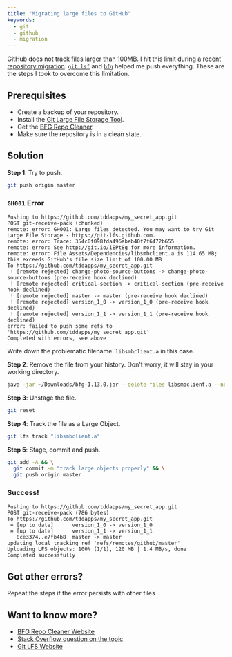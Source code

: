 ```yaml
---
title: "Migrating large files to GitHub"
keywords:
  - git
  - github
  - migration
---
```


GitHub does not track [files larger than 100MB](https://stackoverflow.com/questions/33330771/git-lfs-this-exceeds-githubs-file-size-limit-of-100-00-mb). I hit this limit during a [recent repository migration](https://blog.github.com/changelog/2019-01-08-pricing-changes/). [`git lsf`](https://git-lfs.github.com/) and [`bfg`](https://rtyley.github.io/bfg-repo-cleaner/) helped me push everything. These are the steps I took to overcome this limitation.  

## Prerequisites  
- Create a backup of your repository.  
- Install the [Git Large File Storage Tool](https://git-lfs.github.com/).  
- Get the [BFG Repo Cleaner](https://rtyley.github.io/bfg-repo-cleaner/).  
- Make sure the repository is in a clean state.  

## Solution  

**Step 1**: Try to push.  

```bash
git push origin master
```

### `GH001` Error  

```
Pushing to https://github.com/tddapps/my_secret_app.git
POST git-receive-pack (chunked)
remote: error: GH001: Large files detected. You may want to try Git Large File Storage - https://git-lfs.github.com.        
remote: error: Trace: 354c0f098fda496abeb40f7f6472b655        
remote: error: See http://git.io/iEPt8g for more information.        
remote: error: File Assets/Dependencies/libsmbclient.a is 114.65 MB; this exceeds GitHub's file size limit of 100.00 MB        
To https://github.com/tddapps/my_secret_app.git
 ! [remote rejected] change-photo-source-buttons -> change-photo-source-buttons (pre-receive hook declined)
 ! [remote rejected] critical-section -> critical-section (pre-receive hook declined)
 ! [remote rejected] master -> master (pre-receive hook declined)
 ! [remote rejected] version_1_0 -> version_1_0 (pre-receive hook declined)
 ! [remote rejected] version_1_1 -> version_1_1 (pre-receive hook declined)
error: failed to push some refs to 'https://github.com/tddapps/my_secret_app.git'
Completed with errors, see above
```

Write down the problematic filename. `libsmbclient.a` in this case.  

**Step 2**: Remove the file from your history. Don't worry, it will stay in your working directory.  

```bash
java -jar ~/Downloads/bfg-1.13.0.jar --delete-files libsmbclient.a --no-blob-protection
```

**Step 3**: Unstage the file.  

```bash
git reset
```

**Step 4**: Track the file as a Large Object.  

```bash
git lfs track "libsmbclient.a"
```

**Step 5**: Stage, commit and push.  

```bash
git add -A && \
  git commit -m "track large objects properly" && \
  git push origin master
```

### Success!  

```
Pushing to https://github.com/tddapps/my_secret_app.git
POST git-receive-pack (786 bytes)
To https://github.com/tddapps/my_secret_app.git
 = [up to date]      version_1_0 -> version_1_0
 = [up to date]      version_1_1 -> version_1_1
   8ce3374..e7fb4b8  master -> master
updating local tracking ref 'refs/remotes/github/master'
Uploading LFS objects: 100% (1/1), 120 MB | 1.4 MB/s, done
Completed successfully
```

## Got other errors?  

Repeat the steps if the error persists with other files  

## Want to know more?  

- [BFG Repo Cleaner Website](https://rtyley.github.io/bfg-repo-cleaner/)  
- [Stack Overflow question on the topic](https://stackoverflow.com/questions/33330771/git-lfs-this-exceeds-githubs-file-size-limit-of-100-00-mb)  
- [Git LFS Website](https://git-lfs.github.com/)  
